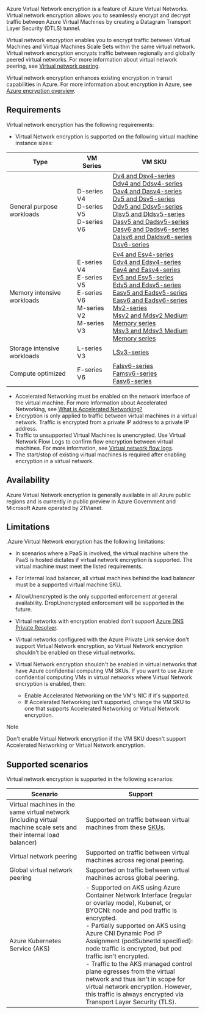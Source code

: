 Azure Virtual Network encryption is a feature of Azure Virtual Networks. Virtual network encryption allows you to seamlessly encrypt and decrypt traffic between Azure Virtual Machines by creating a Datagram Transport Layer Security (DTLS) tunnel.

Virtual network encryption enables you to encrypt traffic between Virtual Machines and Virtual Machines Scale Sets within the same virtual network. Virtual network encryption encrypts traffic between regionally and globally peered virtual networks. For more information about virtual network peering, see [Virtual network peering](/azure/virtual-network/virtual-network-peering-overview).

Virtual network encryption enhances existing encryption in transit capabilities in Azure. For more information about encryption in Azure, see [Azure encryption overview](/azure/security/fundamentals/encryption-overview).

## Requirements

Virtual network encryption has the following requirements:

 -  Virtual Network encryption is supported on the following virtual machine instance sizes:

| **Type**                    | **VM Series**                                                           | **VM SKU**                                                                                                                                                                                                                                                                                                                                                                                                                                                                                                                                                                                                                                                                                                                                                                                                                                                                                                                                                                                                               |
| --------------------------- | ----------------------------------------------------------------------- | ------------------------------------------------------------------------------------------------------------------------------------------------------------------------------------------------------------------------------------------------------------------------------------------------------------------------------------------------------------------------------------------------------------------------------------------------------------------------------------------------------------------------------------------------------------------------------------------------------------------------------------------------------------------------------------------------------------------------------------------------------------------------------------------------------------------------------------------------------------------------------------------------------------------------------------------------------------------------------------------------------------------------ |
| General purpose workloads   | D-series V4<br>D-series V5<br>D-series V6                               | [Dv4 and Dsv4-series](/azure/virtual-machines/dv4-dsv4-series)<br>[Ddv4 and Ddsv4-series](/azure/virtual-machines/ddv4-ddsv4-series)<br>[Dav4 and Dasv4-series](/azure/virtual-machines/dav4-dasv4-series)<br>[Dv5 and Dsv5-series](/azure/virtual-machines/dv5-dsv5-series)<br>[Ddv5 and Ddsv5-series](/azure/virtual-machines/ddv5-ddsv5-series)<br>[Dlsv5 and Dldsv5-series](/azure/virtual-machines/dlsv5-dldsv5-series)<br>[Dasv5 and Dadsv5-series](/azure/virtual-machines/dasv5-dadsv5-series)<br>[Dasv6 and Dadsv6-series](/azure/virtual-machines/dasv6-dadsv6-series)<br>[Dalsv6 and Daldsv6-series](/azure/virtual-machines/dalsv6-daldsv6-series)<br>[Dsv6-series](/azure/virtual-machines/sizes/general-purpose/dsv6-series) |
| Memory intensive workloads  | E-series V4<br>E-series V5<br>E-series V6<br>M-series V2<br>M-series V3 | [Ev4 and Esv4-series](/azure/virtual-machines/ev4-esv4-series)<br>[Edv4 and Edsv4-series](/azure/virtual-machines/edv4-edsv4-series)<br>[Eav4 and Easv4-series](/azure/virtual-machines/eav4-easv4-series)<br>[Ev5 and Esv5-series](/azure/virtual-machines/ev5-esv5-series)<br>[Edv5 and Edsv5-series](/azure/virtual-machines/edv5-edsv5-series)<br>[Easv5 and Eadsv5-series](/azure/virtual-machines/easv5-eadsv5-series)<br>[Easv6 and Eadsv6-series](/azure/virtual-machines/easv6-eadsv6-series)<br>[Mv2-series](/azure/virtual-machines/mv2-series)<br>[Msv2 and Mdsv2 Medium Memory series](/azure/virtual-machines/msv2-mdsv2-series)<br>[Msv3 and Mdsv3 Medium Memory series](/azure/virtual-machines/msv3-mdsv3-medium-series)  |
| Storage intensive workloads | L-series V3                                                             | [LSv3-series](/azure/virtual-machines/lsv3-series)                                                                                                                                                                                                                                                                                                                                                                                                                                                                                                                                                                                                                                                                                                                                                                                                                                                                                                                                            |
| Compute optimized           | F-series V6                                                             | [Falsv6-series](/azure/virtual-machines/sizes/compute-optimized/falsv6-series)<br>[Famsv6-series](/azure/virtual-machines/sizes/compute-optimized/famsv6-series)<br>[Fasv6-series](/azure/virtual-machines/sizes/compute-optimized/fasv6-series)                                                                                                                                                                                                                                                                                                                                                                                                                                                                                                                                                                                                                                                                                        |

 -  Accelerated Networking must be enabled on the network interface of the virtual machine. For more information about Accelerated Networking, see [What is Accelerated Networking?](/azure/virtual-network/accelerated-networking-overview)
 -  Encryption is only applied to traffic between virtual machines in a virtual network. Traffic is encrypted from a private IP address to a private IP address.
 -  Traffic to unsupported Virtual Machines is unencrypted. Use Virtual Network Flow Logs to confirm flow encryption between virtual machines. For more information, see [Virtual network flow logs](/azure/network-watcher/vnet-flow-logs-overview).
 -  The start/stop of existing virtual machines is required after enabling encryption in a virtual network.

## Availability

Azure Virtual Network encryption is generally available in all Azure public regions and is currently in public preview in Azure Government and Microsoft Azure operated by 21Vianet.

## Limitations

.Azure Virtual Network encryption has the following limitations:

 -  In scenarios where a PaaS is involved, the virtual machine where the PaaS is hosted dictates if virtual network encryption is supported. The virtual machine must meet the listed requirements.
 -  For Internal load balancer, all virtual machines behind the load balancer must be a supported virtual machine SKU.
 -  AllowUnencrypted is the only supported enforcement at general availability. DropUnencrypted enforcement will be supported in the future.
 -  Virtual networks with encryption enabled don't support [Azure DNS Private Resolver](/azure/dns/dns-private-resolver-overview).
 -  Virtual networks configured with the Azure Private Link service don't support Virtual Network encryption, so Virtual Network encryption shouldn't be enabled on these virtual networks.
 -  Virtual Network encryption shouldn't be enabled in virtual networks that have Azure confidential computing VM SKUs. If you want to use Azure confidential computing VMs in virtual networks where Virtual Network encryption is enabled, then:
    
    
     -  Enable Accelerated Networking on the VM's NIC if it's supported.
     -  If Accelerated Networking isn't supported, change the VM SKU to one that supports Accelerated Networking or Virtual Network encryption.

> [!NOTE]
> Don't enable Virtual Network encryption if the VM SKU doesn't support Accelerated Networking or Virtual Network encryption.

## Supported scenarios

Virtual network encryption is supported in the following scenarios:

| **Scenario**                                                                                                         | **Support**                                                                                                                                                                                                                                                                                                                                                                                                                                                                                                                         |
| -------------------------------------------------------------------------------------------------------------------- | ----------------------------------------------------------------------------------------------------------------------------------------------------------------------------------------------------------------------------------------------------------------------------------------------------------------------------------------------------------------------------------------------------------------------------------------------------------------------------------------------------------------------------------- |
| Virtual machines in the same virtual network (including virtual machine scale sets and their internal load balancer) | Supported on traffic between virtual machines from these [SKUs](/azure/virtual-network/virtual-network-encryption-overview#requirements).                                                                                                                                                                                                                                                                                                                                                                |
| Virtual network peering                                                                                              | Supported on traffic between virtual machines across regional peering.                                                                                                                                                                                                                                                                                                                                                                                                                                                              |
| Global virtual network peering                                                                                       | Supported on traffic between virtual machines across global peering.                                                                                                                                                                                                                                                                                                                                                                                                                                                                |
| Azure Kubernetes Service (AKS)                                                                                       | - Supported on AKS using Azure Container Network Interface (regular or overlay mode), Kubenet, or BYOCNI: node and pod traffic is encrypted.<br>\- Partially supported on AKS using Azure CNI Dynamic Pod IP Assignment (podSubnetId specified): node traffic is encrypted, but pod traffic isn't encrypted.<br>\- Traffic to the AKS managed control plane egresses from the virtual network and thus isn't in scope for virtual network encryption. However, this traffic is always encrypted via Transport Layer Security (TLS). |
